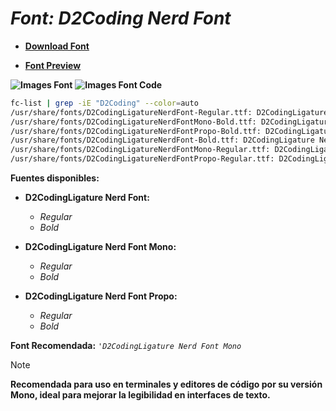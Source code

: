 <!-- Autor: Daniel Benjamin Perez Morales -->
<!-- GitHub: https://github.com/DanielBenjaminPerezMoralesDev13 -->
<!-- GitLab: https://gitlab.com/DanielBenjaminPerezMoralesDev13 -->
<!-- Correo electrónico: danielperezdev@proton.me -->

# ***Font: D2Coding Nerd Font***

- **[Download Font](https://github.com/ryanoasis/nerd-fonts/releases/download/v3.2.1/D2Coding.zip "https://github.com/ryanoasis/nerd-fonts/releases/download/v3.2.1/D2Coding.zip")**

- **[Font Preview](https://www.programmingfonts.org/#d2coding "https://www.programmingfonts.org/#d2coding")**

**![Images Font](../../Fonts/D2Coding%20Nerd%20Font.png "Fonts/D2Coding Nerd Font.png")**
**![Images Font Code](../../Font%20Images%20Code/D2Coding%20Nerd%20Font%20Code.png "Font Images Code/D2Coding Nerd Font Code.png")**

```bash
fc-list | grep -iE "D2Coding" --color=auto
/usr/share/fonts/D2CodingLigatureNerdFont-Regular.ttf: D2CodingLigature Nerd Font:style=Regular
/usr/share/fonts/D2CodingLigatureNerdFontMono-Bold.ttf: D2CodingLigature Nerd Font Mono:style=Bold
/usr/share/fonts/D2CodingLigatureNerdFontPropo-Bold.ttf: D2CodingLigature Nerd Font Propo:style=Bold
/usr/share/fonts/D2CodingLigatureNerdFont-Bold.ttf: D2CodingLigature Nerd Font:style=Bold
/usr/share/fonts/D2CodingLigatureNerdFontMono-Regular.ttf: D2CodingLigature Nerd Font Mono:style=Regular
/usr/share/fonts/D2CodingLigatureNerdFontPropo-Regular.ttf: D2CodingLigature Nerd Font Propo:style=Regular
```

**Fuentes disponibles:**

- **D2CodingLigature Nerd Font:**
  - *Regular*
  - *Bold*

- **D2CodingLigature Nerd Font Mono:**
  - *Regular*
  - *Bold*

- **D2CodingLigature Nerd Font Propo:**
  - *Regular*
  - *Bold*

**Font Recomendada:** *`'D2CodingLigature Nerd Font Mono`*

> [!NOTE]
> **Recomendada para uso en terminales y editores de código por su versión Mono, ideal para mejorar la legibilidad en interfaces de texto.**

